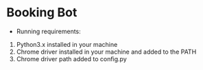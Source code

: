 # Booking Bot
* Running requirements:
1. Python3.x installed in your machine
2. Chrome driver installed in your machine and added to the PATH
3. Chrome driver path added to config.py
